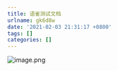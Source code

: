 ```yaml
---
title: 语雀测试文档
urlname: gk6d8w
date: '2021-02-03 21:31:17 +0800'
tags: []
categories: []
---
```


![image.png](https://cdn.nlark.com/yuque/0/2021/png/2705850/1612410294674-95772a68-2c02-460a-8a79-ef6f289a69ab.png#align=left&display=inline&height=366&margin=%5Bobject%20Object%5D&name=image.png&originHeight=731&originWidth=500&size=837151&status=done&style=none&width=250)
